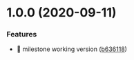 # 1.0.0 (2020-09-11)


### Features

* 🤖 milestone working version ([b636118](https://github.com/Lincerossa/planner/commit/b63611887d0b709a72ffb1c6acfc4cf4dfb63414))
